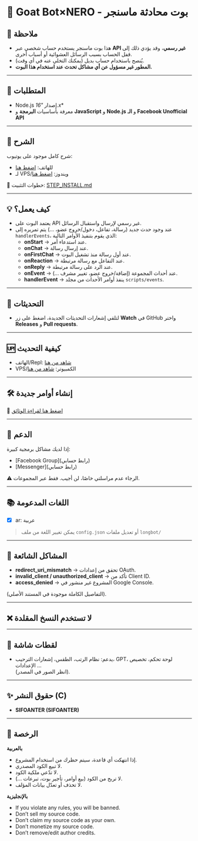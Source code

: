 # 🐐 Goat Bot×NERO - بوت محادثة ماسنجر

## 📝 ملاحظة
- هذا بوت ماسنجر يستخدم حساب شخصي عبر **API غير رسمي**، وقد يؤدي ذلك إلى قفل الحساب بسبب الرسائل العشوائية أو أسباب أخرى.  
- يُنصح باستخدام حساب بديل (يمكنك التخلي عنه في أي وقت).  
- **المطور غير مسؤول عن أي مشاكل تحدث عند استخدام هذا البوت.**

---

## 🚧 المتطلبات
- Node.js إصدار *"16.x**  
- معرفة بأساسيات **البرمجة** و **JavaScript** و **Node.js** و **الـ Facebook Unofficial API**

---

## 📝 الشرح
شرح كامل موجود على يوتيوب:  
- للهاتف: [اضغط هنا](https://www.youtube.com/watch?v=grVeZ76HlgA)  
- لـ VPS/ويندوز: [اضغط هنا](https://www.youtube.com/watch?v=uCbSYNQNEwY)  

📌 خطوات التثبيت: [STEP_INSTALL.md](https://github.com/ntkhang03/Goat-Bot-V2/blob/main/STEP_INSTALL.md)

---

## 💡 كيف يعمل؟
- يعتمد البوت على API غير رسمي لإرسال واستقبال الرسائل.  
- عند وجود حدث جديد (رسالة، تفاعل، دخول/خروج عضو، …) يتم تمريره إلى `handlerEvents`، الذي يقوم بتنفيذ الأوامر التالية:  
  - **onStart** → عند استدعاء أمر.  
  - **onChat** → عند إرسال رسالة.  
  - **onFirstChat** → عند أول رسالة منذ تشغيل البوت.  
  - **onReaction** → عند التفاعل مع رسالة مرتبطة.  
  - **onReply** → عند الرد على رسالة مرتبطة.  
  - **onEvent** → عند أحداث المجموعة (إضافة/خروج عضو، تغيير مشرف …).  
  - **handlerEvent** → ينفذ أوامر الأحداث من مجلد `scripts/events`.

---

## 🔔 التحديثات
- لتلقي إشعارات التحديثات الجديدة، اضغط على زر **Watch** في GitHub واختر **Releases** و **Pull requests**.

---

## 🆙 كيفية التحديث
- الهاتف/Repl: [شاهد من هنا](هاتف)  
- VPS/الكمبيوتر: [شاهد من هنا](كمبوتر)  

---

## 🛠️ إنشاء أوامر جديدة
📌 [اضغط هنا لقراءة الوثائق](اوامر)

---

## 💭 الدعم
إذا لديك مشاكل برمجية كبيرة:  
- [Facebook Group](رابط حسابي)  
- [Messenger](رابط حسابي)  

⚠️ الرجاء عدم مراسلتي خاصًا، لن أجيب. فقط عبر المجموعات.

---

## 📚 اللغات المدعومة
- [x] ar: عربية

> يمكن تغيير اللغة من ملف `config.json` أو تعديل ملفات `longbot/`

---

## 📌 المشاكل الشائعة
- **redirect_uri_mismatch** → تحقق من إعدادات OAuth.  
- **invalid_client / unauthorized_client** → تأكد من Client ID.  
- **access_denied** → المشروع غير منشور في Google Console.  

(التفاصيل الكاملة موجودة في المستند الأصلي).

---

## ❌ لا تستخدم النسخ المقلدة
---

## 📸 لقطات شاشة
- يدعم: نظام الرتب، الطقس، إشعارات الترحيب، GPT، لوحة تحكم، تخصيص الإعدادات …  
(انظر الصور في المصدر).  

---

## ✨ حقوق النشر (C)
- **SIFOANTER (SIFOANTER)**  

---

## 📜 الرخصة
**بالعربية**  
- إذا انتهكت أي قاعدة، سيتم حظرك من استخدام المشروع.  
- لا تبيع الكود المصدري.  
- لا تدّعي ملكية الكود.  
- لا تربح من الكود (بيع أوامر، تأجير بوت، تبرعات …).  
- لا تحذف أو تعدّل بيانات المؤلف.  

**بالإنجليزية**  
- If you violate any rules, you will be banned.  
- Don’t sell my source code.  
- Don’t claim my source code as your own.  
- Don’t monetize my source code.  
- Don’t remove/edit author credits.